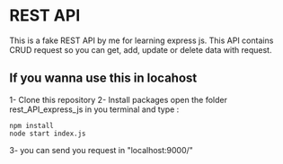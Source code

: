 # REST API #

This is a fake REST API by me for learning express js.
This API contains CRUD request so you can get, add, update or delete data with request.

## If you wanna use this in locahost ##
1- Clone this repository
2- Install packages
	open the folder rest_API_express_js in you terminal and type : 
```
npm install
node start index.js
```

3- you can send you request in "localhost:9000/"

